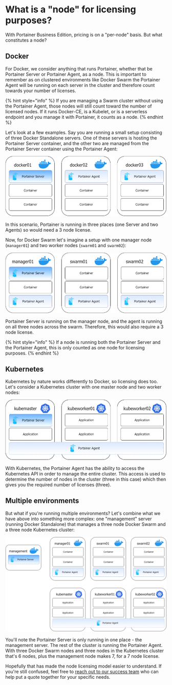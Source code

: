 # What is a "node" for licensing purposes?

With Portainer Business Edition, pricing is on a "per-node" basis. But what constitutes a node?

## Docker

For Docker, we consider anything that runs Portainer, whether that be Portainer Server or Portainer Agent, as a node. This is important to remember as on clustered environments like Docker Swarm the Portainer Agent will be running on each server in the cluster and therefore count towards your number of licenses.

{% hint style="info" %}
If you are managing a Swarm cluster without using the Portainer Agent, those nodes will still count toward the number of licensed nodes. If it runs Docker-CE, is a Kubelet, or is a serverless endpoint and you manage it with Portainer, it counts as a node.
{% endhint %}

Let's look at a few examples. Say you are running a small setup consisting of three Docker Standalone servers. One of these servers is hosting the Portainer Server container, and the other two are managed from the Portainer Server container using the Portainer Agent:

![](../../.gitbook/assets/licensing-docker-standalone.png)

In this scenario, Portainer is running in three places (one Server and two Agents) so would need a 3 node license.

Now, for Docker Swarm let's imagine a setup with one manager node (`manager01`) and two worker nodes (`swarm01` and `swarm02`):

![](../../.gitbook/assets/licensing-docker-swarm.png)

Portainer Server is running on the manager node, and the agent is running on all three nodes across the swarm. Therefore, this would also require a 3 node license.

{% hint style="info" %}
If a node is running both the Portainer Server and the Portainer Agent, this is only counted as one node for licensing purposes.
{% endhint %}

## Kubernetes

Kubernetes by nature works differently to Docker, so licensing does too. Let's consider a Kubernetes cluster with one master node and two worker nodes:

![](../../.gitbook/assets/licensing-kubernetes.png)

With Kubernetes, the Portainer Agent has the ability to access the Kubernetes API in order to manage the entire cluster. This access is used to determine the number of nodes in the cluster (three in this case) which then gives you the required number of licenses (three).

## Multiple environments

But what if you're running multiple environments? Let's combine what we have above into something more complex: one "management" server (running Docker Standalone) that manages a three node Docker Swarm and a three node Kubernetes cluster:

![](../../.gitbook/assets/licensing-combo.png)

You'll note the Portainer Server is only running in one place - the management server. The rest of the cluster is running the Portainer Agent. With three Docker Swarm nodes and three nodes in the Kubernetes cluster that's 6 nodes, plus the management node makes 7, for a 7 node license.

Hopefully that has made the node licensing model easier to understand. If you're still confused, feel free to [reach out to our success team](mailto:success@portainer.io) who can help put a quote together for your specific needs.

